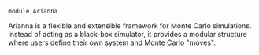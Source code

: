 ```
module Arianna
```

Arianna is a flexible and extensible framework for Monte Carlo simulations. Instead of acting as a black-box simulator, it   provides a modular structure where users define their own system and Monte Carlo "moves". 
